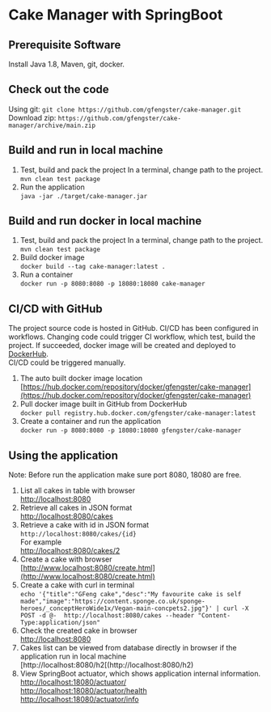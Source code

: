 # Cake Manager with SpringBoot
## Prerequisite Software
 Install Java 1.8, Maven, git, docker.
 
## Check out the code 
 Using git: `git clone https://github.com/gfengster/cake-manager.git`<br>
 Download zip: `https://github.com/gfengster/cake-manager/archive/main.zip`

## Build and run in local machine
1. Test, build and pack the project
In a terminal, change path to the project.<br>
 `mvn clean test package`
2. Run the application<br>
`java -jar ./target/cake-manager.jar`

## Build and run docker in local machine
1. Test, build and pack the project
In a terminal, change path to the project.<br>
 `mvn clean test package`
2. Build docker image<br>
`docker build --tag cake-manager:latest .`
3. Run a container<br>
`docker run -p 8080:8080 -p 18080:18080 cake-manager` 

## CI/CD with GitHub
The project source code is hosted in GitHub. CI/CD has been configured in workflows.
Changing code could trigger CI workflow, which test, build the project. If succeeded, docker image will be created and deployed to [DockerHub](https://hub.docker.com).<br>
CI/CD could be triggered manually.
1. The auto built docker image location<br>
[https://hub.docker.com/repository/docker/gfengster/cake-manager](https://hub.docker.com/repository/docker/gfengster/cake-manager)
2. Pull docker image built in GitHub from DockerHub<br>
`docker pull registry.hub.docker.com/gfengster/cake-manager:latest`
3. Create a container and run the application<br>
`docker run -p 8080:8080 -p 18080:18080 gfengster/cake-manager`

## Using the application
Note: Before run the application make sure port 8080, 18080 are free.
1. List all cakes in table with browser<br>
[http://localhost:8080](http://localhost:8080)
2. Retrieve all cakes in JSON format<br>
[http://localhost:8080/cakes](http://localhost:8080/cakes)
3. Retrieve a cake with id in JSON format<br>
`http://localhost:8080/cakes/{id}`<br>
For example<br>
[http://localhost:8080/cakes/2](http://localhost:8080/cakes/2)
4. Create a cake with browser<br>
[http://www.localhost:8080/create.html](http://www.localhost:8080/create.html)
5. Create a cake with curl in terminal<br>
`echo '{"title":"GFeng cake","desc":"My favourite cake is self made","image":"https://content.sponge.co.uk/sponge-heroes/_conceptHeroWide1x/Vegan-main-concpets2.jpg"}' | curl -X POST -d @-  http://localhost:8080/cakes --header "Content-Type:application/json"`
6. Check the created cake in browser<br>
[http://localhost:8080](http://localhost:8080)
7. Cakes list can be viewed from database directly in browser if the application run in local machine<br>
[http://localhost:8080/h2[(http://localhost:8080/h2)
8. View SpringBoot actuator, which shows application internal information.<br>
[http://localhost:18080/actuator/](http://localhost:18080/actuator/)<br>
[http://localhost:18080/actuator/health](http://localhost:18080/actuator/health)<br>
[http://localhost:18080/actuator/info](http://localhost:18080/actuator/info)
